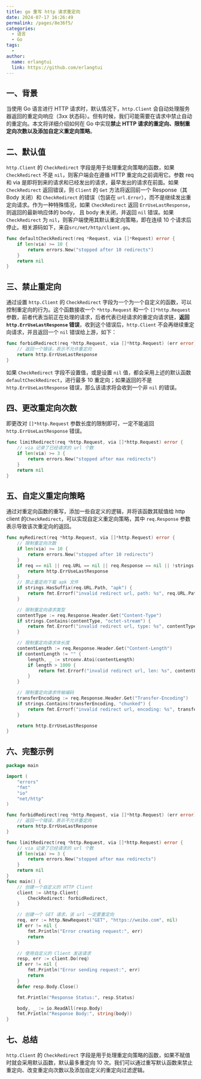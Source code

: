 ```yaml
---
title: go 重写 http 请求重定向
date: 2024-07-17 16:26:49
permalink: /pages/8e36f5/
categories:
  - 语言
  - Go
tags:
  - 
author: 
  name: erlangtui
  link: https://github.com/erlangtui
---
```


## 一、背景
当使用 Go 语言进行 HTTP 请求时，默认情况下，`http.Client` 会自动处理服务器返回的重定向响应（3xx 状态码）。但有时候，我们可能需要在请求中禁止自动的重定向。本文将详细介绍如何在 Go 中实现**禁止 HTTP 请求的重定向、限制重定向次数以及添加自定义重定向策略**。

## 二、默认值
`http.Client` 的 `CheckRedirect` 字段是用于处理重定向策略的函数，如果 `CheckRedirect` 不是 `nil`，则客户端会在遵循 HTTP 重定向之前调用它。参数 req 和 via 是即将到来的请求和已经发出的请求，最早发出的请求在前面。如果 `CheckRedirect` 返回错误，则 `Client` 的 `Get` 方法将返回前一个 Response（其 Body 关闭）和 `CheckRedirect` 的错误（包装在 `url.Error`），而不是继续发出重定向请求。作为一种特殊情况，如果 `CheckRedirect` 返回 `ErrUseLastResponse`，则返回的最新响应体的 body， 且 body 未关闭，并返回 `nil` 错误。如果 `CheckRedirect` 为 `nil`，则客户端使用其默认重定向策略，即在连续 10 个请求后停止。相关源码如下，来自`src/net/http/client.go`。

```go
func defaultCheckRedirect(req *Request, via []*Request) error {
	if len(via) >= 10 {
		return errors.New("stopped after 10 redirects")
	}
	return nil
}
```

## 三、禁止重定向

通过设置 `http.Client` 的 `CheckRedirect` 字段为一个为一个自定义的函数，可以控制重定向的行为。这个函数接收一个 `*http.Request` 和一个 `[]*http.Request` 参数，前者代表当前正在处理的请求，后者代表已经请求的重定向请求链，**返回 `http.ErrUseLastResponse` 错误**，收到这个错误后，`http.Client` 不会再继续重定向请求，并且返回一个 `nil` 错误给上游，如下：

```go
func forbidRedirect(req *http.Request, via []*http.Request) (err error) {
	// 返回一个错误，表示不允许重定向
	return http.ErrUseLastResponse
}
```

如果 `CheckRedirect` 字段不设置值，或是设置 `nil` 值，都会采用上述的默认函数`defaultCheckRedirect`，进行最多 10 重定向；如果返回的不是 `http.ErrUseLastResponse` 错误，那么该请求将会收到一个非 `nil` 的错误。

## 四、更改重定向次数

即更改对 `[]*http.Request` 参数长度的限制即可，一定不能返回 `http.ErrUseLastResponse` 错误。

```go
func limitRedirect(req *http.Request, via []*http.Request) error {
	// via 记录了已经请求的 url 个数
	if len(via) >= 3 {
		return errors.New("stopped after max redirects")
	}
	return nil
}
```

## 五、自定义重定向策略

通过对重定向函数的重写，添加一些自定义的逻辑，并将该函数其赋值给 http client 的`CheckRedirect`，可以实现自定义重定向策略，其中 `req.Response` 参数表示导致该次重定向的返回。

```go
func myRedirect(req *http.Request, via []*http.Request) error {
	// 限制重定向次数
	if len(via) >= 10 {
		return errors.New("stopped after 10 redirects")
	}
	if req == nil || req.URL == nil || req.Response == nil || !strings.HasPrefix(req.Response.Status, "3") {
		return http.ErrUseLastResponse
	}
	// 禁止重定向下载 apk 文件
	if strings.HasSuffix(req.URL.Path, "apk") {
		return fmt.Errorf("invalid redirect url, path: %s", req.URL.Path)
	}

	// 限制重定向请求类型
	contentType := req.Response.Header.Get("Content-Type")
	if strings.Contains(contentType, "octet-stream") {
		return fmt.Errorf("invalid redirect url, type: %s", contentType)
	}

	// 限制重定向请求体长度
	contentLength := req.Response.Header.Get("Content-Length")
	if contentLength != "" {
		length, _ := strconv.Atoi(contentLength)
		if length > 1000 {
			return fmt.Errorf("invalid redirect url, len: %s", contentLength)
		}
	}

	// 限制重定向请求传输编码
	transferEncoding := req.Response.Header.Get("Transfer-Encoding")
	if strings.Contains(transferEncoding, "chunked") {
		return fmt.Errorf("invalid redirect url, encoding: %s", transferEncoding)
	}

	return http.ErrUseLastResponse
}
```

## 六、完整示例

```go
package main

import (
	"errors"
	"fmt"
	"io"
	"net/http"
)

func forbidRedirect(req *http.Request, via []*http.Request) (err error) {
	// 返回一个错误，表示不允许重定向
	return http.ErrUseLastResponse
}

func limitRedirect(req *http.Request, via []*http.Request) error {
	// via 记录了已经请求的 url 个数
	if len(via) >= 3 {
		return errors.New("stopped after max redirects")
	}
	return nil
}
func main() {
    // 创建一个自定义的 HTTP Client
    client := &http.Client{
        CheckRedirect: forbidRedirect,
    }

    // 创建一个 GET 请求，该 url 一定要重定向
    req, err := http.NewRequest("GET", "https://weibo.com", nil)
    if err != nil {
        fmt.Println("Error creating request:", err)
        return
    }

    // 使用自定义的 Client 发送请求
    resp, err := client.Do(req)
    if err != nil {
        fmt.Println("Error sending request:", err)
        return
    }
    defer resp.Body.Close()

    fmt.Println("Response Status:", resp.Status)

	body, _ := io.ReadAll(resp.Body)
	fmt.Println("Response Body:", string(body))
}
```

## 七、总结

`http.Client` 的 `CheckRedirect` 字段是用于处理重定向策略的函数，如果不赋值时就会采用默认函数，默认最多重定向 10 次。我们可以通过重写默认函数来禁止重定向、改变重定向次数以及添加自定义的重定向过滤逻辑。